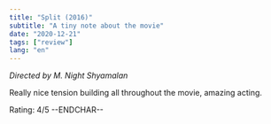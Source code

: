 ```yaml
---
title: "Split (2016)"
subtitle: "A tiny note about the movie"
date: "2020-12-21"
tags: ["review"]
lang: "en"
---
```


_Directed by M. Night Shyamalan_

Really nice tension building all throughout the movie, amazing acting.

Rating: 4/5 --ENDCHAR--
